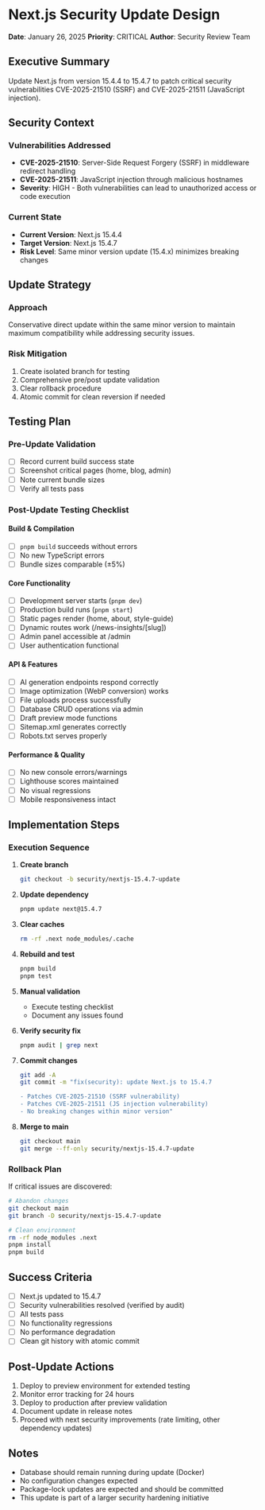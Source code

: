 # Next.js Security Update Design

**Date**: January 26, 2025
**Priority**: CRITICAL
**Author**: Security Review Team

## Executive Summary

Update Next.js from version 15.4.4 to 15.4.7 to patch critical security vulnerabilities CVE-2025-21510 (SSRF) and CVE-2025-21511 (JavaScript injection).

## Security Context

### Vulnerabilities Addressed
- **CVE-2025-21510**: Server-Side Request Forgery (SSRF) in middleware redirect handling
- **CVE-2025-21511**: JavaScript injection through malicious hostnames
- **Severity**: HIGH - Both vulnerabilities can lead to unauthorized access or code execution

### Current State
- **Current Version**: Next.js 15.4.4
- **Target Version**: Next.js 15.4.7
- **Risk Level**: Same minor version update (15.4.x) minimizes breaking changes

## Update Strategy

### Approach
Conservative direct update within the same minor version to maintain maximum compatibility while addressing security issues.

### Risk Mitigation
1. Create isolated branch for testing
2. Comprehensive pre/post update validation
3. Clear rollback procedure
4. Atomic commit for clean reversion if needed

## Testing Plan

### Pre-Update Validation
- [ ] Record current build success state
- [ ] Screenshot critical pages (home, blog, admin)
- [ ] Note current bundle sizes
- [ ] Verify all tests pass

### Post-Update Testing Checklist

#### Build & Compilation
- [ ] `pnpm build` succeeds without errors
- [ ] No new TypeScript errors
- [ ] Bundle sizes comparable (±5%)

#### Core Functionality
- [ ] Development server starts (`pnpm dev`)
- [ ] Production build runs (`pnpm start`)
- [ ] Static pages render (home, about, style-guide)
- [ ] Dynamic routes work (/news-insights/[slug])
- [ ] Admin panel accessible at /admin
- [ ] User authentication functional

#### API & Features
- [ ] AI generation endpoints respond correctly
- [ ] Image optimization (WebP conversion) works
- [ ] File uploads process successfully
- [ ] Database CRUD operations via admin
- [ ] Draft preview mode functions
- [ ] Sitemap.xml generates correctly
- [ ] Robots.txt serves properly

#### Performance & Quality
- [ ] No new console errors/warnings
- [ ] Lighthouse scores maintained
- [ ] No visual regressions
- [ ] Mobile responsiveness intact

## Implementation Steps

### Execution Sequence

1. **Create branch**
   ```bash
   git checkout -b security/nextjs-15.4.7-update
   ```

2. **Update dependency**
   ```bash
   pnpm update next@15.4.7
   ```

3. **Clear caches**
   ```bash
   rm -rf .next node_modules/.cache
   ```

4. **Rebuild and test**
   ```bash
   pnpm build
   pnpm test
   ```

5. **Manual validation**
   - Execute testing checklist
   - Document any issues found

6. **Verify security fix**
   ```bash
   pnpm audit | grep next
   ```

7. **Commit changes**
   ```bash
   git add -A
   git commit -m "fix(security): update Next.js to 15.4.7

   - Patches CVE-2025-21510 (SSRF vulnerability)
   - Patches CVE-2025-21511 (JS injection vulnerability)
   - No breaking changes within minor version"
   ```

8. **Merge to main**
   ```bash
   git checkout main
   git merge --ff-only security/nextjs-15.4.7-update
   ```

### Rollback Plan

If critical issues are discovered:

```bash
# Abandon changes
git checkout main
git branch -D security/nextjs-15.4.7-update

# Clean environment
rm -rf node_modules .next
pnpm install
pnpm build
```

## Success Criteria

- [ ] Next.js updated to 15.4.7
- [ ] Security vulnerabilities resolved (verified by audit)
- [ ] All tests pass
- [ ] No functionality regressions
- [ ] No performance degradation
- [ ] Clean git history with atomic commit

## Post-Update Actions

1. Deploy to preview environment for extended testing
2. Monitor error tracking for 24 hours
3. Deploy to production after preview validation
4. Document update in release notes
5. Proceed with next security improvements (rate limiting, other dependency updates)

## Notes

- Database should remain running during update (Docker)
- No configuration changes expected
- Package-lock updates are expected and should be committed
- This update is part of a larger security hardening initiative